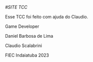 *#SITE TCC*

Esse TCC foi feito com ajuda do Claudio. 

Game Developer

Daniel Barbosa de Lima 

Claudio Scalabrini

FIEC Indaiatuba 2023 

